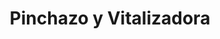 ---
title: "Pinchazo y Vitalizadora"
url: /san-jose-pinula/pinchazo-y-vitalizadora/
shop: neumáticos
---
